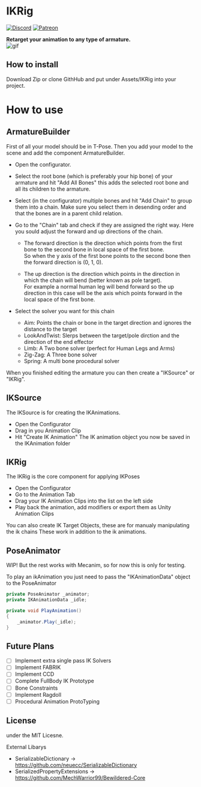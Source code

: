 IKRig
===
[![Discord](https://discordapp.com/api/guilds/846757180828286976/widget.png?style=shield)](https://discord.gg/B9uceFXMpd)
[![Patreon](https://img.shields.io/badge/Patreon-donate-red?style=flat-square&logo=youtube)](https://www.patreon.com/rehcub)

<b>Retarget your animation to any type of armature.</b><br>
![gif](https://media.giphy.com/media/PrwvR2FPKLPRl7r35W/giphy-downsized-large.gif)

How to install
---

Download Zip or clone GithHub and put  under Assets/IKRig into your project. 

How to use
===

ArmatureBuilder
---

First of all your model should be in T-Pose.
Then you add your model to the scene and add the component ArmatureBuilder.
* Open the configurator.
* Select the root bone (which is preferably your hip bone) of your armature and hit "Add All Bones" this adds the selected root bone and all its children to the armature.
* Select (in the configurator) multiple bones and hit "Add Chain" to group them into a chain.
Make sure you select them in desending order and that the bones are in a parent child relation.
* Go to the "Chain" tab and check if they are assigned the right way.
Here you sould adjust the forward and up directions of the chain.

  * The forward direction is the direction which points from the first bone to the second bone in local space of the first bone.<br>
  So when the y axis of the first bone points to the second bone then the forward direction is (0, 1, 0).

  * The up direction is the direction which points in the direction in which the chain will bend (better known as pole target). <br>
  For example a normal human leg will bend forward so the up direction in this case will be the axis which points forward in the local space of the first bone.

* Select the solver you want for this chain
  * Aim: Points the chain or bone in the target direction and ignores the distance to the target
  * LookAndTwist: Slerps between the target/pole dirction and the direction of the end effector
  * Limb: A Two bone solver (perfect for Human Legs and Arms)
  * Zig-Zag: A Three bone solver
  * Spring: A multi bone procedural solver
  

When you finished editing the armature you can then create a "IKSource" or "IKRig".

IKSource
---

The IKSource is for creating the IKAnimations.
* Open the Configurator 
* Drag in you Animation Clip
* Hit "Create IK Animation"
The IK animation object you now be saved in the IKAnimation folder

IKRig
---

The IKRig is the core component for applying IKPoses

* Open the Configurator
* Go to the Animation Tab
* Drag your IK Animation Clips into the list on the left side
* Play back the animation, add modifiers or export them as Unity Animation Clips

You can also create IK Target Objects, these are for manualy manipulating the ik chains
These work in addition to the ik animations.

PoseAnimator
---
WIP! But the rest works with Mecanim, so for now this is only for testing.

To play an ikAnimation you just need to pass the "IKAnimationData" object to the PoseAnimator

```csharp
private PoseAnimator _animator;
private IKAnimationData _idle;

private void PlayAnimation()
{
    _animator.Play(_idle);
}
```

Future Plans
---

- [ ] Implement extra single pass IK Solvers
- [ ] Implement FABRIK
- [ ] Implement CCD
- [ ] Complete FullBody IK Prototype
- [ ] Bone Constraints
- [ ] Implement Ragdoll
- [ ] Procedural Animation ProtoTyping

License
---
under the MIT Licesne.

External Libarys
* SerializableDictionary -> https://github.com/neuecc/SerializableDictionary
* SerializedPropertyExtensions -> https://github.com/MechWarrior99/Bewildered-Core
